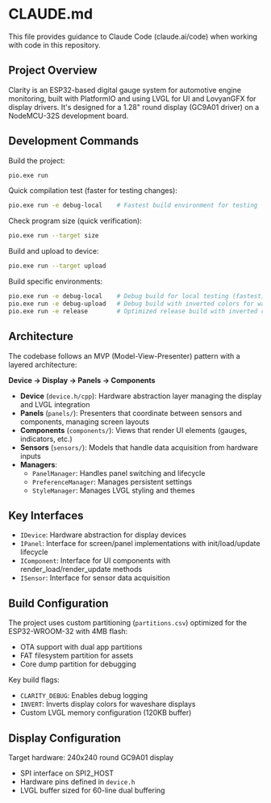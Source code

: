 # CLAUDE.md

This file provides guidance to Claude Code (claude.ai/code) when working with code in this repository.

## Project Overview

Clarity is an ESP32-based digital gauge system for automotive engine monitoring, built with PlatformIO and using LVGL for UI and LovyanGFX for display drivers. It's designed for a 1.28" round display (GC9A01 driver) on a NodeMCU-32S development board.

## Development Commands

Build the project:
```bash
pio.exe run
```

Quick compilation test (faster for testing changes):
```bash
pio.exe run -e debug-local    # Fastest build environment for testing
```

Check program size (quick verification):
```bash
pio.exe run --target size
```

Build and upload to device:
```bash
pio.exe run --target upload
```

Build specific environments:
```bash
pio.exe run -e debug-local    # Debug build for local testing (fastest)
pio.exe run -e debug-upload   # Debug build with inverted colors for waveshare display
pio.exe run -e release        # Optimized release build with inverted colors
```

## Architecture

The codebase follows an MVP (Model-View-Presenter) pattern with a layered architecture:

**Device → Display → Panels → Components**

- **Device** (`device.h/cpp`): Hardware abstraction layer managing the display and LVGL integration
- **Panels** (`panels/`): Presenters that coordinate between sensors and components, managing screen layouts
- **Components** (`components/`): Views that render UI elements (gauges, indicators, etc.)
- **Sensors** (`sensors/`): Models that handle data acquisition from hardware inputs
- **Managers**: 
  - `PanelManager`: Handles panel switching and lifecycle
  - `PreferenceManager`: Manages persistent settings
  - `StyleManager`: Manages LVGL styling and themes

## Key Interfaces

- `IDevice`: Hardware abstraction for display devices
- `IPanel`: Interface for screen/panel implementations with init/load/update lifecycle
- `IComponent`: Interface for UI components with render_load/render_update methods
- `ISensor`: Interface for sensor data acquisition

## Build Configuration

The project uses custom partitioning (`partitions.csv`) optimized for the ESP32-WROOM-32 with 4MB flash:
- OTA support with dual app partitions
- FAT filesystem partition for assets
- Core dump partition for debugging

Key build flags:
- `CLARITY_DEBUG`: Enables debug logging
- `INVERT`: Inverts display colors for waveshare displays
- Custom LVGL memory configuration (120KB buffer)

## Display Configuration

Target hardware: 240x240 round GC9A01 display
- SPI interface on SPI2_HOST
- Hardware pins defined in `device.h`
- LVGL buffer sized for 60-line dual buffering